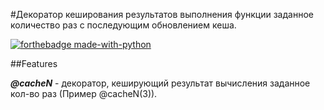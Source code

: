 #Декоратор кеширования результатов выполнения функции заданное количество раз с последующим обновлением кеша.

[![forthebadge made-with-python](http://ForTheBadge.com/images/badges/made-with-python.svg)](#)

##Features

***@cacheN***  -  декоратор, кеширующий результат вычисления заданное кол-во раз (Пример @cacheN(3)).
